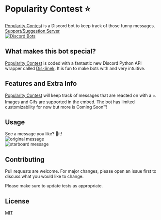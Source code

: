# Popularity Contest ⭐

[Popularity Contest](https://discord.com/api/oauth2/authorize?client_id=900353078128173097&permissions=274878032976&scope=bot%20applications.commands) is a Discord bot to keep track of those funny messages.\
[Support/Suggestion Server](https://discord.gg/wSQ92ng2f9)\
[![Discord Bots](https://top.gg/api/widget/servers/900353078128173097.svg)](https://top.gg/bot/900353078128173097)

## What makes this bot special?
[Popularity Contest](https://discord.com/api/oauth2/authorize?client_id=900353078128173097&permissions=274878032976&scope=bot%20applications.commands) is coded with a fantastic new Discord Python API wrapper called [Dis-Snek](https://github.com/Discord-Snake-Pit/Dis-Snek). It is fun to make bots with and very intuitive.

## Features and Extra Info
[Popularity Contest](https://discord.com/api/oauth2/authorize?client_id=900353078128173097&permissions=274878032976&scope=bot%20applications.commands) will keep track of messages that are reacted on with a `⭐`. Images and Gifs are supported in the embed. The bot has limited customizability for now but more is Coming Soon™️!

## Usage
See a message you like? 🌠it!\
![original message](https://media.discordapp.net/attachments/902005540023058444/904538019665678387/unknown.png)\
![starboard message](https://media.discordapp.net/attachments/902005540023058444/904537843446198343/unknown.png)

## Contributing
Pull requests are welcome. For major changes, please open an issue first to discuss what you would like to change.

Please make sure to update tests as appropriate.

## License
[MIT](https://choosealicense.com/licenses/mit/)
